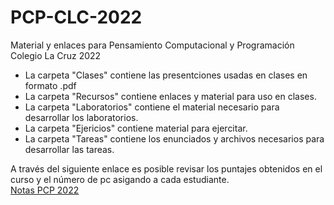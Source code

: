 # PCP-CLC-2022
Material y enlaces para Pensamiento Computacional y Programación Colegio La Cruz 2022

- La carpeta "Clases" contiene las presentciones usadas en clases en formato .pdf
- La carpeta "Recursos" contiene enlaces y material para uso en clases.
- La carpeta "Laboratorios" contiene el material necesario para desarrollar los laboratorios.
- La carpeta "Ejericios" contiene material para ejercitar.
- La carpeta "Tareas" contiene los enunciados y archivos necesarios para desarrollar las tareas.

A través del siguiente enlace es posible revisar los puntajes obtenidos en el curso y el número de pc asigando a cada estudiante.<br/>
[Notas PCP 2022](https://docs.google.com/spreadsheets/d/1mLhbUwOhuig5yHQfvUpPfRpkH8b_PGA-3MdusTp_HRY/edit?usp=sharing)
